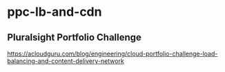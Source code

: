 # ppc-lb-and-cdn

## Pluralsight Portfolio Challenge
https://acloudguru.com/blog/engineering/cloud-portfolio-challenge-load-balancing-and-content-delivery-network
